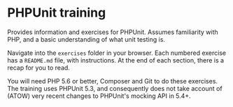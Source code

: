 # PHPUnit training

Provides information and exercises for PHPUnit.  Assumes familiarity with PHP, and a basic understanding of what unit testing
is.

Navigate into the `exercises` folder in your browser.  Each numbered exercise has a `README.md` file, with instructions.  At the
end of each section, there is a recap for you to read.

You will need PHP 5.6 or better, Composer and Git to do these exercises.  The training uses PHPUnit 5.3, and consequently does
not take account of (ATOW) very recent changes to PHPUnit's mocking API in 5.4+. 
